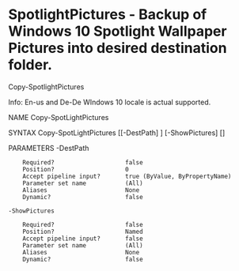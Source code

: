# SpotlightPictures - Backup of Windows 10 Spotlight Wallpaper Pictures into desired destination folder.
Copy-SpotlightPictures

Info: En-us and De-De WIndows 10 locale is actual supported.

NAME
    Copy-SpotLightPictures

SYNTAX
    Copy-SpotLightPictures [[-DestPath] <string>] [-ShowPictures]  [<CommonParameters>]


PARAMETERS
    -DestPath <string>

        Required?                    false
        Position?                    0
        Accept pipeline input?       true (ByValue, ByPropertyName)
        Parameter set name           (All)
        Aliases                      None
        Dynamic?                     false

    -ShowPictures

        Required?                    false
        Position?                    Named
        Accept pipeline input?       false
        Parameter set name           (All)
        Aliases                      None
        Dynamic?                     false
